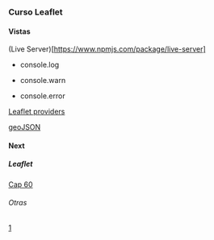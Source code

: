 ### Curso Leaflet

#### Vistas

(Live Server)[https://www.npmjs.com/package/live-server]

* console.log

* console.warn

* console.error


[Leaflet providers](https://github.com/leaflet-extras/leaflet-providers)

[geoJSON](http://geojson.io/#map=2/0/20)

#### Next

##### Leaflet

[Cap 60](https://www.udemy.com/course/leaflet-crea-mapas-interactivos-para-la-web/learn/lecture/36643436#overview)

###### Otras
[1](https://www.adictosaltrabajo.com/2016/06/22/mapas-interactivos-con-leaflet-js/)
